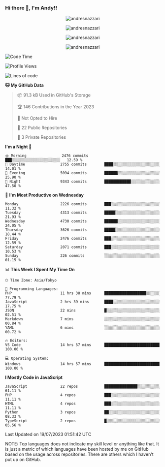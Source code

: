 ### Hi there 👋, I'm Andy!!

<p align="center" >
  <img src="https://github-profile-trophy.vercel.app/?username=AndresNazzari&theme=dracula&column=-1" alt="andresnazzari"/>
</p>

<p align="center">
  <img  src="https://github-readme-stats.vercel.app/api?username=AndresNazzari&count_private=true&show_icons=true&theme=dracula" alt="andresnazzari"/>
</p>
<p align="center">
  <img  src="https://github-readme-stats.vercel.app/api/top-langs/?username=AndresNazzari&layout=compact" alt="andresnazzari"/>
</p>
<p align="center" >
  <img src="https://github-readme-stats.vercel.app/api/wakatime?username=AndresNazzari" alt="andresnazzari"/>
</p>

<!--START_SECTION:waka-->
![Code Time](http://img.shields.io/badge/Code%20Time-675%20hrs%2024%20mins-blue)

![Profile Views](http://img.shields.io/badge/Profile%20Views-2-blue)

![Lines of code](https://img.shields.io/badge/From%20Hello%20World%20I%27ve%20Written-6.4%20million%20lines%20of%20code-blue)

**🐱 My GitHub Data** 

> 📦 91.3 kB Used in GitHub's Storage 
 > 
> 🏆 146 Contributions in the Year 2023
 > 
> 🚫 Not Opted to Hire
 > 
> 📜 22 Public Repositories 
 > 
> 🔑 3 Private Repositories 
 > 
**I'm a Night 🦉** 

```text
🌞 Morning                2476 commits        ███░░░░░░░░░░░░░░░░░░░░░░   12.59 % 
🌆 Daytime                2755 commits        ████░░░░░░░░░░░░░░░░░░░░░   14.01 % 
🌃 Evening                5094 commits        ██████░░░░░░░░░░░░░░░░░░░   25.90 % 
🌙 Night                  9343 commits        ████████████░░░░░░░░░░░░░   47.50 % 
```
📅 **I'm Most Productive on Wednesday** 

```text
Monday                   2226 commits        ███░░░░░░░░░░░░░░░░░░░░░░   11.32 % 
Tuesday                  4313 commits        █████░░░░░░░░░░░░░░░░░░░░   21.93 % 
Wednesday                4730 commits        ██████░░░░░░░░░░░░░░░░░░░   24.05 % 
Thursday                 3626 commits        █████░░░░░░░░░░░░░░░░░░░░   18.44 % 
Friday                   2476 commits        ███░░░░░░░░░░░░░░░░░░░░░░   12.59 % 
Saturday                 2071 commits        ███░░░░░░░░░░░░░░░░░░░░░░   10.53 % 
Sunday                   226 commits         ░░░░░░░░░░░░░░░░░░░░░░░░░   01.15 % 
```


📊 **This Week I Spent My Time On** 

```text
🕑︎ Time Zone: Asia/Tokyo

💬 Programming Languages: 
PHP                      11 hrs 38 mins      ███████████████████░░░░░░   77.79 % 
JavaScript               2 hrs 39 mins       ████░░░░░░░░░░░░░░░░░░░░░   17.75 % 
JSON                     22 mins             █░░░░░░░░░░░░░░░░░░░░░░░░   02.51 % 
Markdown                 7 mins              ░░░░░░░░░░░░░░░░░░░░░░░░░   00.84 % 
YAML                     6 mins              ░░░░░░░░░░░░░░░░░░░░░░░░░   00.72 % 

🔥 Editors: 
VS Code                  14 hrs 57 mins      █████████████████████████   100.00 % 

💻 Operating System: 
Windows                  14 hrs 57 mins      █████████████████████████   100.00 % 
```

**I Mostly Code in JavaScript** 

```text
JavaScript               22 repos            ███████████████░░░░░░░░░░   61.11 % 
PHP                      4 repos             ███░░░░░░░░░░░░░░░░░░░░░░   11.11 % 
HTML                     4 repos             ███░░░░░░░░░░░░░░░░░░░░░░   11.11 % 
Python                   3 repos             ██░░░░░░░░░░░░░░░░░░░░░░░   08.33 % 
TypeScript               2 repos             █░░░░░░░░░░░░░░░░░░░░░░░░   05.56 % 
```




 Last Updated on 19/07/2023 01:51:42 UTC
<!--END_SECTION:waka-->

NOTE: Top languages does not indicate my skill level or anything like that. It is just a metric of which languages have been hosted by me on GitHub based on the usage across repositories. There are others which I haven't put up on GitHub.

<!-- Here are some ideas to get you started:

-   🔭 I’m currently working on ...
-   🌱 I’m currently learning ...
-   👯 I’m looking to collaborate on ...
-   🤔 I’m looking for help with ...
-   💬 Ask me about ...
-   📫 How to reach me: ...
-   😄 Pronouns: ...
-   ⚡ Fun fact: ... -->
